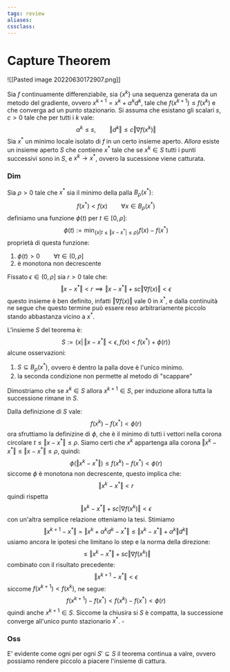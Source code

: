 ```yaml
---
tags: review
aliases:
cssclass:
---
```

 
# Capture Theorem
![[Pasted image 20220630172907.png]]

Sia $f$ continuamente differenziabile, sia $\{x^k\}$ una sequenza generata da un metodo del gradiente, ovvero $x^{k+1}=x^k+\alpha^kd^k$, tale che $f(x^{k+1})\leq f(x^k)$ e che converga ad un punto stazionario.  Si assuma che esistano gli scalari $s,c > 0$ tale che per tutti i $k$ vale:
$$
\alpha^k \leq s, \qquad \Vert d^k \Vert \leq c \Vert \nabla f(x^k)\Vert
$$
Sia $x^*$ un minimo locale isolato di $f$ in un certo insieme aperto. _Allora_ esiste un insieme aperto $S$ che contiene $x^*$ tale che se $x^k \in S$ tutti i punti successivi sono in $S$, e $x^k \to x^*$, ovvero la sucessione viene catturata.

### Dim 
Sia $\rho > 0$ tale che $x^*$ sia il minimo della palla $B_\rho(x^*)$:
$$
f(x^*) < f(x) \qquad \forall x \in B_\rho(x^*)  
$$
definiamo una funzione $\phi(t)$ per $t \in [0,\rho]$:
$$
\phi(t) := \min_{ \{x \vert t \leq \Vert x-x^*|\leq \rho\}} f(x)-f(x^*)
$$
proprietà di questa funzione:
1. $\phi(t)> 0 \qquad \forall t \in (0,\rho]$
2. è monotona non decrescente

Fissato $\epsilon \in (0,\rho]$ sia $r>0$ tale che:
$$
\Vert x - x^*\Vert < r \implies \Vert x-x^*\Vert +sc\Vert \nabla f(x)\Vert < \epsilon
$$
questo insieme è ben definito, infatti $\Vert \nabla f(x)\Vert$ vale $0$ in $x^*$, e dalla continuità ne segue che questo termine può essere reso arbitrariamente piccolo stando abbastanza vicino a $x^*$.

L'insieme $S$ del teorema è:
$$
S :=\left\{  x \vert \, \Vert x-x^*\Vert < \epsilon, f(x) < f(x^*)+\phi(r) \right\}
$$
alcune osservazioni:
1. $S \subseteq B_\rho(x^*)$, ovvero è dentro la palla dove è l'unico minimo.
2. la seconda condizione non permette al metodo di "scappare"

Dimostriamo che se $x^k \in S$ allora $x^{k+1} \in S$, per induzione allora tutta la successione rimane in $S$.

Dalla definizione di $S$ vale:
$$
f(x^k)-f(x^*) < \phi(r)
$$
ora sfruttiamo la definizine di $\phi$, che è il minimo di tutti i vettori nella corona circolare $t\leq \Vert x-x^*\Vert \leq \rho$. Siamo certi che $x^k$ appartenga alla corona $\Vert x^k-x^*\Vert \leq \Vert x-x^*\Vert \leq \rho$, quindi:
$$
\phi(\Vert x^k-x^*\Vert) \leq f(x^k)-f(x^*)< \phi(r)
$$
siccome $\phi$ è monotona non decrescente, questo implica che:
$$
\Vert x^k-x^*\Vert  < r
$$
quindi rispetta
$$
\Vert x^k-x^*\Vert + sc\vert \nabla f(x^k)\Vert < \epsilon
$$
con un'altra semplice relazione otteniamo la tesi. Stimiamo
$$
\Vert x^{k+1}-x^*\Vert = \Vert x^k +\alpha^kd^k-x^*\Vert \leq \Vert x^k-x^*\Vert + \alpha^k \Vert d^k\Vert
$$
usiamo ancora le ipotesi che limitano lo step e la norma della direzione:
$$
\leq \Vert x^k-x^*\Vert + sc\Vert \nabla f(x^k)\Vert
$$
combinato con il risultato precedente:
$$
\Vert x^{k+1}-x^*\Vert < \epsilon
$$
siccome $f(x^{k+1}) < f(x^k)$, ne segue:
$$
f(x^{k+1})-f(x^*) < f(x^k)-f(x^*)< \phi(r)
$$
quindi anche $x^{k+1} \in S$. 
Siccome la chiusira si $S$ è compatta, la successione converge all'unico punto stazionario $x^*$. $\square$

### Oss
E' evidente come ogni per ogni $S' \subseteq S$ il teorema continua a valre, ovvero possiamo rendere piccolo a piacere l'insieme di cattura. 